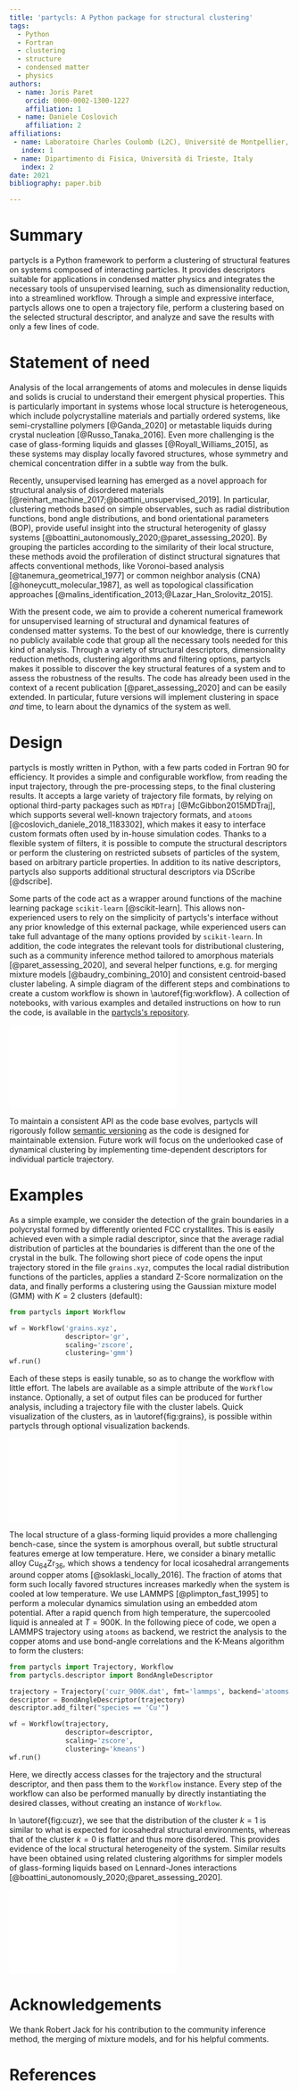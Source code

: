 ```yaml
---
title: 'partycls: A Python package for structural clustering'
tags:
  - Python
  - Fortran
  - clustering
  - structure
  - condensed matter
  - physics
authors:
  - name: Joris Paret
    orcid: 0000-0002-1300-1227
    affiliation: 1
  - name: Daniele Coslovich
    affiliation: 2
affiliations:
 - name: Laboratoire Charles Coulomb (L2C), Université de Montpellier, CNRS, Montpellier, France
   index: 1
 - name: Dipartimento di Fisica, Università di Trieste, Italy
   index: 2
date: 2021
bibliography: paper.bib

---
```


# Summary

partycls is a Python framework to perform a clustering of structural features on systems composed of interacting particles. It provides descriptors suitable for applications in condensed matter physics and integrates the necessary tools of unsupervised learning, such as dimensionality reduction, into a streamlined workflow. Through a simple and expressive interface, partycls allows one to open a trajectory file, perform a clustering based on the selected structural descriptor, and analyze and save the results with only a few lines of code.

# Statement of need

Analysis of the local arrangements of atoms and molecules in dense liquids and solids is crucial to understand their emergent physical properties.
This is particularly important in systems whose local structure is heterogeneous, which include polycrystalline materials and partially ordered systems, like semi-crystalline polymers [@Ganda_2020] or metastable liquids during crystal nucleation [@Russo_Tanaka_2016].
Even more challenging is the case of glass-forming liquids and glasses [@Royall_Williams_2015], as these systems may display locally favored structures, whose symmetry and chemical concentration differ in a subtle way from the bulk.

Recently, unsupervised learning has emerged as a novel approach for structural analysis of disordered materials [@reinhart_machine_2017;@boattini_unsupervised_2019].
In particular, clustering methods based on simple observables, such as radial distribution functions, bond angle distributions, and bond orientational parameters (BOP), provide useful insight into the structural heterogenity of glassy systems [@boattini_autonomously_2020;@paret_assessing_2020].
By grouping the particles according to the similarity of their local structure, these methods avoid the profileration of distinct structural signatures that affects conventional methods, like Voronoi-based analysis [@tanemura_geometrical_1977] or common neighbor analysis (CNA) [@honeycutt_molecular_1987], as well as topological classification approaches [@malins_identification_2013;@Lazar_Han_Srolovitz_2015].

With the present code, we aim to provide a coherent numerical framework for unsupervised learning of structural and dynamical features of condensed matter systems.
To the best of our knowledge, there is currently no publicly available code that group all the necessary tools needed for this kind of analysis.
Through a variety of structural descriptors, dimensionality reduction methods, clustering algorithms and filtering options, partycls makes it possible to discover the key structural features of a system and to assess the robustness of the results.
The code has already been used in the context of a recent publication [@paret_assessing_2020] and can be easily extended.
In particular, future versions will implement clustering in space *and* time, to learn about the dynamics of the system as well.

# Design

partycls is mostly written in Python, with a few parts coded in Fortran 90 for efficiency.
It provides a simple and configurable workflow, from reading the input trajectory, through the pre-processing steps, to the final clustering results.
It accepts a large variety of trajectory file formats, by relying on optional third-party packages such as `MDTraj` [@McGibbon2015MDTraj], which supports several well-known trajectory formats, and `atooms` [@coslovich_daniele_2018_1183302], which makes it easy to interface custom formats often used by in-house simulation codes. Thanks to a flexible system of filters, it is possible to compute the structural descriptors or perform the clustering on restricted subsets of particles of the system, based on arbitrary particle properties. In addition to its native descriptors, partycls also supports additional structural descriptors via DScribe [@dscribe].

Some parts of the code act as a wrapper around functions of the machine learning package `scikit-learn` [@scikit-learn]. This allows non-experienced users to rely on the simplicity of partycls's interface without any prior knowledge of this external package, while experienced users can take full advantage of the many options provided by `scikit-learn`. In addition, the code integrates the relevant tools for distributional clustering, such as a community inference method tailored to amorphous materials [@paret_assessing_2020], and several helper functions, e.g. for merging mixture models [@baudry_combining_2010] and consistent centroid-based cluster labeling. A simple diagram of the different steps and combinations to create a custom workflow is shown in \autoref{fig:workflow}. A collection of notebooks, with various examples and detailed instructions on how to run the code, is available in the [partycls's repository](https://github.com/jorisparet/partycls).

![The different steps to perform a structural clustering. The input is a file written in any of the trajectory formats supported by partycls. After selecting the structural descriptor and optional filters, two key steps for pre-processing the data are possible: feature scaling and dimensionality reduction. Finally, a clustering is performed using the selected algorithm. Several output files are produced for further analysis. \label{fig:workflow}](figures/workflow.pdf)

To maintain a consistent API as the code base evolves, partycls will rigorously follow [semantic versioning](https://semver.org/) as the code is designed for maintainable extension. Future work will focus on the underlooked case of dynamical clustering by implementing time-dependent descriptors for individual particle trajectory.

# Examples

As a simple example, we consider the detection of the grain boundaries in a polycrystal formed by differently oriented FCC crystallites. This is easily achieved even with a simple radial descriptor, since that the average radial distribution of particles at the boundaries is different than the one of the crystal in the bulk. The following short piece of code opens the input trajectory stored in the file `grains.xyz`, computes the local radial distribution functions of the particles, applies a standard Z-Score normalization on the data, and finally performs a clustering using the Gaussian mixture model (GMM) with $K=2$ clusters (default):

```python
from partycls import Workflow

wf = Workflow('grains.xyz',
              descriptor='gr',
              scaling='zscore',
              clustering='gmm')
wf.run()
```

Each of these steps is easily tunable, so as to change the workflow with little effort. The labels are available as a simple attribute of the `Workflow` instance. Optionally, a set of output files can be produced for further analysis, including a trajectory file with the cluster labels. Quick visualization of the clusters, as in \autoref{fig:grains}, is possible within partycls through optional visualization backends.

![(a) A polycrystalline material with differently oriented FCC crystallites. (b) Using the individual radial distributions of the particles as structural descriptor, the algorithm identifies the crystalline domains (blue, $k=0$) and the grain boundaries (red, $k=1$). (c) The radial distribution functions restricted to these two clusters display a marked difference, with higher peaks for the crystals. All 3D visualizations were performed with OVITO [@ovito]. \label{fig:grains}](figures/grains_figure.pdf)

The local structure of a glass-forming liquid provides a more challenging bench-case, since the system is amorphous overall, but subtle structural features emerge at low temperature. Here, we consider a binary metallic alloy Cu$_{64}$Zr$_{36}$, which shows a tendency for local icosahedral arrangements around copper atoms [@soklaski_locally_2016]. The fraction of atoms that form such locally favored structures increases markedly when the system is cooled at low temperature. We use LAMMPS [@plimpton_fast_1995] to perform a molecular dynamics simulation using an embedded atom potential. After a rapid quench from high temperature, the supercooled liquid is annealed at $T=900$K. In the following piece of code, we open a LAMMPS trajectory using `atooms` as backend, we restrict the analysis to the copper atoms and use bond-angle correlations and the K-Means algorithm to form the clusters: 

```python
from partycls import Trajectory, Workflow
from partycls.descriptor import BondAngleDescriptor

trajectory = Trajectory('cuzr_900K.dat', fmt='lammps', backend='atooms')
descriptor = BondAngleDescriptor(trajectory)
descriptor.add_filter("species == 'Cu'")

wf = Workflow(trajectory,
              descriptor=descriptor,
              scaling='zscore',
              clustering='kmeans')
wf.run()
```

Here, we directly access classes for the trajectory and the structural descriptor, and then pass them to the `Workflow` instance. Every step of the workflow can also be performed manually by directly instantiating the desired classes, without creating an instance of `Workflow`.

In \autoref{fig:cuzr}, we see that the distribution of the cluster $k=1$ is similar to what is expected for icosahedral structural environments, whereas that of the cluster $k=0$ is flatter and thus more disordered. This provides evidence of the local structural heterogeneity of the system. Similar results have been obtained using related clustering algorithms for simpler models of glass-forming liquids based on Lennard-Jones interactions [@boattini_autonomously_2020;@paret_assessing_2020].

![(a) A glassy copper-zirconium alloy at $T=900$K. Copper and zirconium atoms are colored in orange and grey, respectively. We focus on the bond-angle distribution around the copper atoms only. (b) Copper atoms are now colored blue ($k=0$) and red ($k=1$) based on their cluster membership. Zirconium atoms (grey) are discarded from the analysis. (c) Bond-angle distributions of the clusters. \label{fig:cuzr}](figures/cuzr_figure.pdf)

# Acknowledgements

We thank Robert Jack for his contribution to the community inference method, the merging of mixture models, and for his helpful comments.

# References
